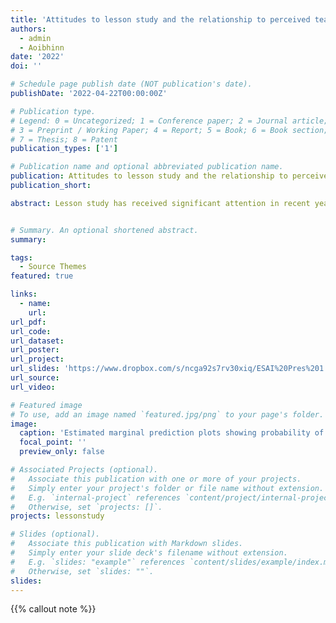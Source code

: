 ```yaml
---
title: 'Attitudes to lesson study and the relationship to perceived teaching self-efficacy in mathematics among practicing teachers'
authors:
  - admin
  - Aoibhinn
date: '2022'
doi: ''

# Schedule page publish date (NOT publication's date).
publishDate: '2022-04-22T00:00:00Z'

# Publication type.
# Legend: 0 = Uncategorized; 1 = Conference paper; 2 = Journal article;
# 3 = Preprint / Working Paper; 4 = Report; 5 = Book; 6 = Book section;
# 7 = Thesis; 8 = Patent
publication_types: ['1']

# Publication name and optional abbreviated publication name.
publication: Attitudes to lesson study and the relationship to perceived teaching self-efficacy in mathematics among practicing teachers
publication_short: 

abstract: Lesson study has received significant attention in recent years as an effective model of professional development among mathematics teachers. As it is a model of professional development premised on teacher autonomy and based on practitioners’ direct involvement, it is unique in its offering as a form of CPD. Lesson study has been practiced in Ireland since the introduction of “Project Maths” in 2008. There is some evidence that highlights the effectiveness of the model in improving pedagogical practices and consequently student learning in the Irish context, which aligns with the international literature however, far less is known about the impact on teachers’ motivations or attitudes or the predispositions necessary to participate in lesson study. In the broader professional development literature positive attitudes to self-development and teaching self-efficacy have both been shown to moderate a teacher’s intention to participate in PD. The current study aimed to address this dearth in the lesson study literature and drawing upon the integrated model of teacher motivation (de Jesus & Lens, 2005), proposed 3 core hypotheses; 1) A positive attitude to self-development would predict engagement in lesson study, 2) The number of cycles of lesson study a teacher participates in would correlate with higher teaching self-efficacy, 3)Teaching self-efficacy would predict positive attitudes towards lesson study. A survey method was adopted using a set of pre-validated scales from the literature to measure attitudes to lesson study and mathematics teaching self-efficacy. 64 practicing secondary mathematics teachers participated in the anonymous electronic survey encompassing a range of career stages and various levels of participation in lesson study. Data was analysed using a generalised linear modelling approach. Core findings indicate that perceived teaching self-efficacy for mathematics is a significant predictor of a teachers’ attitudes to lesson study and the central importance of positive attitudes towards self-development was also highlighted. The findings build upon previous knowledge in this field and demonstrate the significance of teaching self-efficacy as a presage variable for developing a positive disposition towards lesson study. This has significant implications for our understanding of this model of professional development as it may be the case that teachers who possess lower levels of perceived teaching self-efficacy in mathematics may be less likely to engage. 


# Summary. An optional shortened abstract.
summary: 

tags:
  - Source Themes
featured: true

links:
  - name:
    url: 
url_pdf: 
url_code: 
url_dataset: 
url_poster: 
url_project:
url_slides: 'https://www.dropbox.com/s/ncga92s7rv30xiq/ESAI%20Pres%201.pdf?dl=0'
url_source: 
url_video: 

# Featured image
# To use, add an image named `featured.jpg/png` to your page's folder.
image:
  caption: 'Estimated marginal prediction plots showing probability of lesson study participation based on attitudes to self-development'
  focal_point: ''
  preview_only: false

# Associated Projects (optional).
#   Associate this publication with one or more of your projects.
#   Simply enter your project's folder or file name without extension.
#   E.g. `internal-project` references `content/project/internal-project/index.md`.
#   Otherwise, set `projects: []`.
projects: lessonstudy

# Slides (optional).
#   Associate this publication with Markdown slides.
#   Simply enter your slide deck's filename without extension.
#   E.g. `slides: "example"` references `content/slides/example/index.md`.
#   Otherwise, set `slides: ""`.
slides:
---
```


{{% callout note %}}


